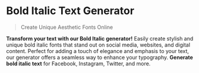 # Bold Italic Text Generator

> Create Unique Aesthetic Fonts Online

**Transform your text with our Bold Italic generator!** Easily create stylish and unique bold italic fonts that stand out on social media, websites, and digital content. Perfect for adding a touch of elegance and emphasis to your text, our generator offers a seamless way to enhance your typography. **Generate bold italic text** for Facebook, Instagram, Twitter, and more.
